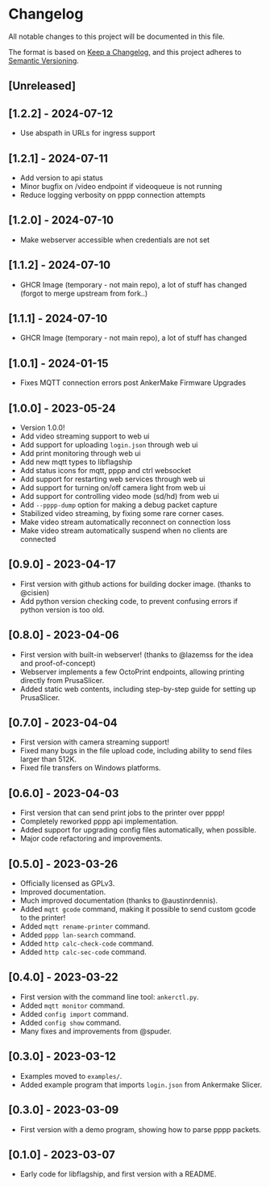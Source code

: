 # Changelog

All notable changes to this project will be documented in this file.

The format is based on [Keep a Changelog](https://keepachangelog.com/en/1.0.0/),
and this project adheres to [Semantic Versioning](https://semver.org/spec/v2.0.0.html).

## [Unreleased]

## [1.2.2] - 2024-07-12

 - Use abspath in URLs for ingress support

## [1.2.1] - 2024-07-11

 - Add version to api status
 - Minor bugfix on /video endpoint if videoqueue is not running
 - Reduce logging verbosity on pppp connection attempts

## [1.2.0] - 2024-07-10

 - Make webserver accessible when credentials are not set

## [1.1.2] - 2024-07-10

 - GHCR Image (temporary - not main repo), a lot of stuff has changed (forgot to merge upstream from fork..)

## [1.1.1] - 2024-07-10

 - GHCR Image (temporary - not main repo), a lot of stuff has changed

## [1.0.1] - 2024-01-15

 - Fixes MQTT connection errors post AnkerMake Firmware Upgrades

## [1.0.0] - 2023-05-24

 - Version 1.0.0!
 - Add video streaming support to web ui
 - Add support for uploading `login.json` through web ui
 - Add print monitoring through web ui
 - Add new mqtt types to libflagship
 - Add status icons for mqtt, pppp and ctrl websocket
 - Add support for restarting web services through web ui
 - Add support for turning on/off camera light from web ui
 - Add support for controlling video mode (sd/hd) from web ui
 - Add `--pppp-dump` option for making a debug packet capture
 - Stabilized video streaming, by fixing some rare corner cases.
 - Make video stream automatically reconnect on connection loss
 - Make video stream automatically suspend when no clients are connected

## [0.9.0] - 2023-04-17

 - First version with github actions for building docker image. (thanks to @cisien)
 - Add python version checking code, to prevent confusing errors if python version is too old.

## [0.8.0] - 2023-04-06

 - First version with built-in webserver! (thanks to @lazemss for the idea and proof-of-concept)
 - Webserver implements a few OctoPrint endpoints, allowing printing directly from PrusaSlicer.
 - Added static web contents, including step-by-step guide for setting up PrusaSlicer.

## [0.7.0] - 2023-04-04

 - First version with camera streaming support!
 - Fixed many bugs in the file upload code, including ability to send files larger than 512K.
 - Fixed file transfers on Windows platforms.

## [0.6.0] - 2023-04-03

 - First version that can send print jobs to the printer over pppp!
 - Completely reworked pppp api implementation.
 - Added support for upgrading config files automatically, when possible.
 - Major code refactoring and improvements.

## [0.5.0] - 2023-03-26

 - Officially licensed as GPLv3.
 - Improved documentation.
 - Much improved documentation (thanks to @austinrdennis).
 - Added `mqtt gcode` command, making it possible to send custom gcode to the printer!
 - Added `mqtt rename-printer` command.
 - Added `pppp lan-search` command.
 - Added `http calc-check-code` command.
 - Added `http calc-sec-code` command.

## [0.4.0] - 2023-03-22

 - First version with the command line tool: `ankerctl.py`.
 - Added `mqtt monitor` command.
 - Added `config import` command.
 - Added `config show` command.
 - Many fixes and improvements from @spuder.

## [0.3.0] - 2023-03-12

 - Examples moved to `examples/`.
 - Added example program that imports `login.json` from Ankermake Slicer.

## [0.3.0] - 2023-03-09

 - First version with a demo program, showing how to parse pppp packets.

## [0.1.0] - 2023-03-07

 - Early code for libflagship, and first version with a README.
